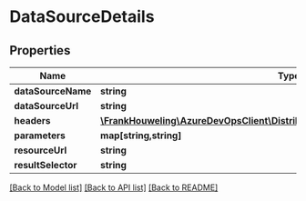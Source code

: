# DataSourceDetails

## Properties
Name | Type | Description | Notes
------------ | ------------- | ------------- | -------------
**dataSourceName** | **string** |  | [optional] 
**dataSourceUrl** | **string** |  | [optional] 
**headers** | [**\FrankHouweling\AzureDevOpsClient\DistributedTask\Model\AuthorizationHeader[]**](AuthorizationHeader.md) |  | [optional] 
**parameters** | **map[string,string]** |  | [optional] 
**resourceUrl** | **string** |  | [optional] 
**resultSelector** | **string** |  | [optional] 

[[Back to Model list]](../README.md#documentation-for-models) [[Back to API list]](../README.md#documentation-for-api-endpoints) [[Back to README]](../README.md)


